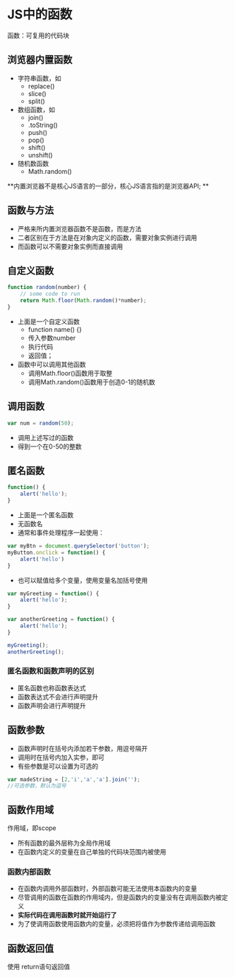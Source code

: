 
# JS中的函数

函数：可复用的代码块

## 浏览器内置函数

+ 字符串函数，如
  + replace()
  + slice()
  + split()
+ 数组函数，如
  + join()
  + .toString()
  + push()
  + pop()
  + shift()
  + unshift()
+ 随机数函数
  + Math.random()

**内置浏览器不是核心JS语言的一部分，核心JS语言指的是浏览器API; **

## 函数与方法

+ 严格来所内置浏览器函数不是函数，而是方法
+ 二者区别在于方法是在对象内定义的函数，需要对象实例进行调用
+ 而函数可以不需要对象实例而直接调用

## 自定义函数

```javascript
function random(number) {
    // some code to run
    return Math.floor(Math.random()*number);
}
```

+ 上面是一个自定义函数
  + function name() {}
  + 传入参数number
  + 执行代码
  + 返回值；
+ 函数中可以调用其他函数
  + 调用Math.floor()函数用于取整
  + 调用Math.random()函数用于创造0-1的随机数

## 调用函数

```javascript
var num = random(50);
```

+ 调用上述写过的函数
+ 得到一个在0-50的整数

## 匿名函数

```js
function() {
    alert('hello');
}
```

+ 上面是一个匿名函数
+ 无函数名
+ 通常和事件处理程序一起使用：

```js
var myBtn = document.querySelector('button');
myButton.onclick = function() {
    alert('hello')
}
```

+ 也可以赋值给多个变量，使用变量名加括号使用

```js
var myGreeting = function() {
	alert('hello');
}

var anotherGreeting = function() {
    alert('hello');
}

myGreeting();
anotherGreeting();
```

### 匿名函数和函数声明的区别

+ 匿名函数也称函数表达式
+ 函数表达式不会进行声明提升
+ 函数声明会进行声明提升

## 函数参数

+ 函数声明时在括号内添加若干参数，用逗号隔开
+ 调用时在括号内加入实参，即可
+ 有些参数是可以设置为可选的

```js
var madeString = [2,'i','a','a'].join('');
//可选参数，默认为逗号
```

## 函数作用域

作用域，即scope

+ 所有函数的最外层称为全局作用域
+ 在函数内定义的变量在自己单独的代码块范围内被使用

### 函数内部函数

+ 在函数内调用外部函数时，外部函数可能无法使用本函数内的变量
+ 尽管调用的函数在函数的作用域内，但是函数内的变量没有在调用函数内被定义
+ **实际代码在调用函数时就开始运行了**
+ 为了使调用函数使用函数内的变量，必须把将值作为参数传递给调用函数

## 函数返回值

使用 return语句返回值

